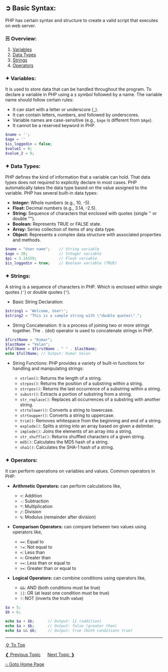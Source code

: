## &#10162; Basic Syntax:
PHP has certain syntax and structure to create a valid script that executes on web server. 

### &#9780; Overview:
1. [Variables](#-variables)
2. [Data Types](#-data-types)
3. [Strings](#-strings)
4. [Operators](#-operators)

### &#10022; Variables:
It is used to store data that can be handled throughout the program. To declare a variable in PHP using a `$` symbol followed by a name. The variable name should follow certain rules:
  - It can start with a letter or underscore (_).
  - It can contain letters, numbers, and followed by underscores.
  - Variable names are case-sensitive (e.g., `$age` is different from `$Age`).
  - It cannot be a reserved keyword in PHP.

```php
$name = '';
$age = ''
$is_loggedin = false;
$value1 = 0;
$value_2 = 0;
```

### &#10022; Data Types:
PHP defines the kind of information that a variable can hold. That data types does not required to explicitly declare in most cases. PHP automatically takes the data type based on the value assigned to the variable. PHP has several built-in data types: 
- **Integer:** Whole numbers (e.g., 10, -5).
- **Float:** Decimal numbers (e.g., 3.14, -2.5).
- **String:** Sequence of characters that enclosed with quotes (single '' or double "").
- **Boolean:** Represents TRUE or FALSE state.
- **Array:** Series collection of items of any data type.
- **Object:** Represents a complex data structure with associated properties and methods.

```php
$name = "User name";    // String variable
$age = 30;              // Integer variable
$pi = 3.14159;          // Float variable
$is_loggedin = true;    // Boolean variable (TRUE)
```

### &#10022; Strings:
A string is a sequence of characters in PHP. Which is enclosed within single quotes (`'`) or double quotes (`"`). 

- Basic String Declaration:

```php
$string1 = 'Welcome, User!';
$string2 = "This is a sample string with \"double quotes\".";
```

- String Concatenation:
It is a process of joining two or more strings together. The `.` (dot) operator is used to concatenate strings in PHP.

```php
$firstName = "Kumar";
$lastName = "Velan";
$fullName = $firstName . " " . $lastName;
echo $fullName; // Output: Kumar Velan
```

- String Functions:
PHP provides a variety of built-in functions for handling and manipulating strings:

	- `strlen()`: Returns the length of a string.
	- `strpos()`: Returns the position of a substring within a string.
	- `strrpos()`: Returns the last occurrence of a substring within a string.
	- `substr()`: Extracts a portion of substring from a string.
	- `str_replace()`: Replaces all occurrences of a substring with another string.
	- `strtolower()`: Converts a string to lowercase.
	- `strtoupper()`: Converts a string to uppercase.
	- `trim()`: Removes whitespace from the beginning and end of a string.
	- `explode()`: Splits a string into an array based on given a delimiter.
	- `implode()`: Joins the elements of an array into a string.
	- `str_shuffle()`: Returns shuffled characters of a given string.
	- `md5()`: Calculates the MD5 hash of a string.
	- `sha1()`: Calculates the SHA-1 hash of a string.

### &#10022; Operators:
It can perform operations on variables and values. Common operators in PHP:
- **Arithmetic Operators:** can perform calculations like,
	- `+`: Addition
	- `-`: Subtraction
	- `*`: Multiplication
	- `/`: Division
	- `%`: Modulus (remainder after division)

- **Comparison Operators:** can compare between two values using operators like,
	- `==`: Equal to
	- `!=`: Not equal to
	- `<`: Less than
	- `>`: Greater than
	- `<=`: Less than or equal to
	- `>=`: Greater than or equal to

- **Logical Operators:** can combine conditions using operators like,
	- `&&`: AND (both conditions must be true)
	- `||`: OR (at least one condition must be true)
	- `!`: NOT (inverts the truth value)

```php
$a = 5;
$b = 6;

echo $a + $b;      // Output: 11 (addition)
echo $a > $b;      // Output: false (greater than)
echo $a && $b;     // Output: true (both conditions true)
```

---
[&#8682; To Top](#-basic-syntax)

[&#10094; Previous Topic](../introduction.md) &emsp; [Next Topic &#10095;](./control-flow.md)

[&#8962; Goto Home Page](../README.md)